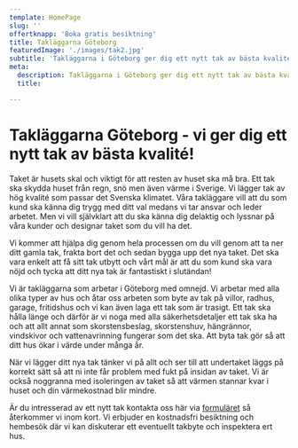 ```yaml
---
template: HomePage
slug: ''
offertknapp: 'Boka gratis besiktning'
title: Takläggarna Göteborg
featuredImage: './images/tak2.jpg'
subtitle: 'Takläggarna i Göteborg ger dig ett nytt tak av bästa kvalité! Kontakta oss för gratis besiktning idag; Ring eller maila, eller använd vårat formulär.'
meta:
  description: Takläggarna i Göteborg ger dig ett nytt tak av bästa kvalité! Kontakta oss för gratis besiktning idag; Ring eller maila, eller använd vårat formulär.
  title: 

---
```


# Takläggarna Göteborg - vi ger dig ett nytt tak av bästa kvalité!

Taket är husets skal och viktigt för att resten av huset ska må bra. Ett tak ska skydda huset från regn, snö men även värme i Sverige. Vi lägger tak av hög kvalité som passar det Svenska klimatet. Våra takläggare vill att du som kund ska känna dig trygg med ditt val medans vi tar ansvar och leder arbetet. Men vi vill självklart att du ska känna dig delaktig och lyssnar på våra kunder och designar taket som du vill ha det. 

Vi kommer att hjälpa dig genom hela processen om du vill genom att ta ner ditt gamla tak, frakta bort det och sedan bygga upp det nya taket. Det ska vara enkelt att få sitt tak utbytt och vårt mål är att du som kund ska vara nöjd och tycka att ditt nya tak är fantastiskt i slutändan!

Vi är takläggarna som arbetar i Göteborg med omnejd. Vi arbetar med alla olika typer av hus och åtar oss arbeten som byte av tak på villor, radhus, garage, fritidshus och vi kan även laga ett tak som är trasigt. Ett tak ska hålla länge och därför är vi noga med alla säkerhetsdetaljer ett tak ska ha och att allt annat som skorstensbeslag, skorstenshuv, hängrännor, vindskivor och vattenavrinning fungerar som det ska. Att byta tak gör så att ditt hus ökar i värde under många år.

När vi lägger ditt nya tak tänker vi på allt och ser till att undertaket läggs på korrekt sätt så att ni inte får problem med fukt på insidan av taket. Vi är också noggranna med isoleringen av taket så att värmen stannar kvar i huset och din värmekostnad blir mindre.

Är du intresserad av ett nytt tak kontakta oss här via [formuläret](/offert) så återkommer vi inom kort. Vi erbjuder en kostnadsfri besiktning och hembesök där vi kan diskuterar ett eventuellt takbyte och inspektera ert hus. 

